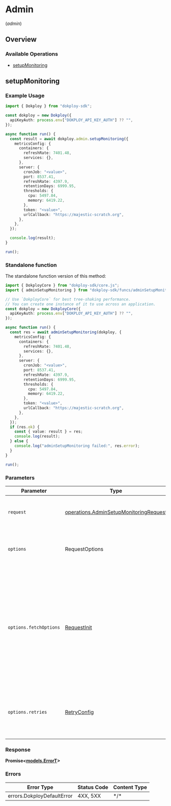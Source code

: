 # Admin
(*admin*)

## Overview

### Available Operations

* [setupMonitoring](#setupmonitoring)

## setupMonitoring

### Example Usage

<!-- UsageSnippet language="typescript" operationID="admin-setupMonitoring" method="post" path="/admin.setupMonitoring" -->
```typescript
import { Dokploy } from "dokploy-sdk";

const dokploy = new Dokploy({
  apiKeyAuth: process.env["DOKPLOY_API_KEY_AUTH"] ?? "",
});

async function run() {
  const result = await dokploy.admin.setupMonitoring({
    metricsConfig: {
      containers: {
        refreshRate: 7401.48,
        services: {},
      },
      server: {
        cronJob: "<value>",
        port: 8537.41,
        refreshRate: 4397.9,
        retentionDays: 6999.95,
        thresholds: {
          cpu: 5497.84,
          memory: 6419.22,
        },
        token: "<value>",
        urlCallback: "https://majestic-scratch.org",
      },
    },
  });

  console.log(result);
}

run();
```

### Standalone function

The standalone function version of this method:

```typescript
import { DokployCore } from "dokploy-sdk/core.js";
import { adminSetupMonitoring } from "dokploy-sdk/funcs/adminSetupMonitoring.js";

// Use `DokployCore` for best tree-shaking performance.
// You can create one instance of it to use across an application.
const dokploy = new DokployCore({
  apiKeyAuth: process.env["DOKPLOY_API_KEY_AUTH"] ?? "",
});

async function run() {
  const res = await adminSetupMonitoring(dokploy, {
    metricsConfig: {
      containers: {
        refreshRate: 7401.48,
        services: {},
      },
      server: {
        cronJob: "<value>",
        port: 8537.41,
        refreshRate: 4397.9,
        retentionDays: 6999.95,
        thresholds: {
          cpu: 5497.84,
          memory: 6419.22,
        },
        token: "<value>",
        urlCallback: "https://majestic-scratch.org",
      },
    },
  });
  if (res.ok) {
    const { value: result } = res;
    console.log(result);
  } else {
    console.log("adminSetupMonitoring failed:", res.error);
  }
}

run();
```

### Parameters

| Parameter                                                                                                                                                                      | Type                                                                                                                                                                           | Required                                                                                                                                                                       | Description                                                                                                                                                                    |
| ------------------------------------------------------------------------------------------------------------------------------------------------------------------------------ | ------------------------------------------------------------------------------------------------------------------------------------------------------------------------------ | ------------------------------------------------------------------------------------------------------------------------------------------------------------------------------ | ------------------------------------------------------------------------------------------------------------------------------------------------------------------------------ |
| `request`                                                                                                                                                                      | [operations.AdminSetupMonitoringRequest](../../models/operations/adminsetupmonitoringrequest.md)                                                                               | :heavy_check_mark:                                                                                                                                                             | The request object to use for the request.                                                                                                                                     |
| `options`                                                                                                                                                                      | RequestOptions                                                                                                                                                                 | :heavy_minus_sign:                                                                                                                                                             | Used to set various options for making HTTP requests.                                                                                                                          |
| `options.fetchOptions`                                                                                                                                                         | [RequestInit](https://developer.mozilla.org/en-US/docs/Web/API/Request/Request#options)                                                                                        | :heavy_minus_sign:                                                                                                                                                             | Options that are passed to the underlying HTTP request. This can be used to inject extra headers for examples. All `Request` options, except `method` and `body`, are allowed. |
| `options.retries`                                                                                                                                                              | [RetryConfig](../../lib/utils/retryconfig.md)                                                                                                                                  | :heavy_minus_sign:                                                                                                                                                             | Enables retrying HTTP requests under certain failure conditions.                                                                                                               |

### Response

**Promise\<[models.ErrorT](../../models/errort.md)\>**

### Errors

| Error Type                 | Status Code                | Content Type               |
| -------------------------- | -------------------------- | -------------------------- |
| errors.DokployDefaultError | 4XX, 5XX                   | \*/\*                      |